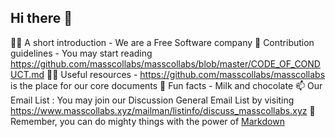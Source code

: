 ## Hi there 👋

🙋‍♀️ A short introduction - We are a Free Software company
🌈 Contribution guidelines - You may start reading https://github.com/masscollabs/masscollabs/blob/master/CODE_OF_CONDUCT.md
👩‍💻 Useful resources - https://github.com/masscollabs/masscollabs is the place for our core documents
🍿 Fun facts - Milk and chocolate 
📫 Our Email List : You may join our Discussion General Email List by visiting https://www.masscollabs.xyz/mailman/listinfo/discuss_masscollabs.xyz
🧙 Remember, you can do mighty things with the power of [Markdown](https://docs.github.com/github/writing-on-github/getting-started-with-writing-and-formatting-on-github/basic-writing-and-formatting-syntax)

